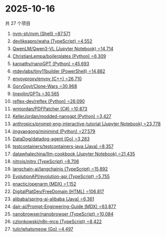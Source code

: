 # 2025-10-16

共 27 个项目

<!-- BEGIN GITHUB -->
<!-- 最后更新时间 2025-10-16 21:23:44 +0800 -->
1. [nvm-sh/nvm (Shell) ⭐87,571](https://github.com/nvm-sh/nvm)
1. [devlikeapro/waha (TypeScript) ⭐4,552](https://github.com/devlikeapro/waha)
1. [QwenLM/Qwen3-VL (Jupyter Notebook) ⭐14,714](https://github.com/QwenLM/Qwen3-VL)
1. [ChristianLempa/boilerplates (Python) ⭐6,309](https://github.com/ChristianLempa/boilerplates)
1. [karpathy/nanoGPT (Python) ⭐45,693](https://github.com/karpathy/nanoGPT)
1. [ntdevlabs/tiny11builder (PowerShell) ⭐14,882](https://github.com/ntdevlabs/tiny11builder)
1. [envoyproxy/envoy (C++) ⭐26,710](https://github.com/envoyproxy/envoy)
1. [GorvGoyl/Clone-Wars ⭐30,968](https://github.com/GorvGoyl/Clone-Wars)
1. [linexjlin/GPTs ⭐30,565](https://github.com/linexjlin/GPTs)
1. [reflex-dev/reflex (Python) ⭐26,090](https://github.com/reflex-dev/reflex)
1. [wmjordan/PDFPatcher (C#) ⭐10,873](https://github.com/wmjordan/PDFPatcher)
1. [KellerJordan/modded-nanogpt (Python) ⭐3,427](https://github.com/KellerJordan/modded-nanogpt)
1. [anthropics/prompt-eng-interactive-tutorial (Jupyter Notebook) ⭐23,778](https://github.com/anthropics/prompt-eng-interactive-tutorial)
1. [jingyaogong/minimind (Python) ⭐27,579](https://github.com/jingyaogong/minimind)
1. [DataDog/datadog-agent (Go) ⭐3,283](https://github.com/DataDog/datadog-agent)
1. [testcontainers/testcontainers-java (Java) ⭐8,357](https://github.com/testcontainers/testcontainers-java)
1. [datawhalechina/llm-cookbook (Jupyter Notebook) ⭐21,435](https://github.com/datawhalechina/llm-cookbook)
1. [nitrojs/nitro (TypeScript) ⭐8,706](https://github.com/nitrojs/nitro)
1. [langchain-ai/langchainjs (TypeScript) ⭐15,892](https://github.com/langchain-ai/langchainjs)
1. [EvolutionAPI/evolution-api (TypeScript) ⭐5,755](https://github.com/EvolutionAPI/evolution-api)
1. [enactic/openarm (MDX) ⭐1,152](https://github.com/enactic/openarm)
1. [DigitalPlatDev/FreeDomain (HTML) ⭐106,817](https://github.com/DigitalPlatDev/FreeDomain)
1. [alibaba/spring-ai-alibaba (Java) ⭐6,361](https://github.com/alibaba/spring-ai-alibaba)
1. [dair-ai/Prompt-Engineering-Guide (MDX) ⭐63,877](https://github.com/dair-ai/Prompt-Engineering-Guide)
1. [nanobrowser/nanobrowser (TypeScript) ⭐10,084](https://github.com/nanobrowser/nanobrowser)
1. [czlonkowski/n8n-mcp (TypeScript) ⭐8,422](https://github.com/czlonkowski/n8n-mcp)
1. [tulir/whatsmeow (Go) ⭐4,497](https://github.com/tulir/whatsmeow)
<!-- END GITHUB -->